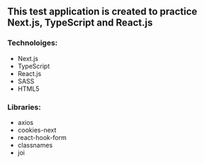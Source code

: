 ## This test application is created to practice Next.js, TypeScript and React.js

### Technoloiges:
- Next.js
- TypeScript
- React.js
- SASS
- HTML5

### Libraries:
- axios
- cookies-next
- react-hook-form
- classnames
- joi
